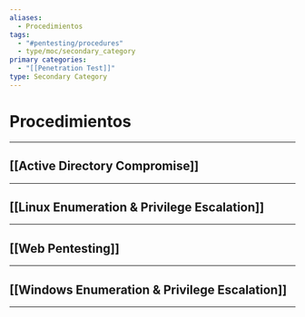 ```yaml
---
aliases:
  - Procedimientos
tags:
  - "#pentesting/procedures"
  - type/moc/secondary_category
primary categories:
  - "[[Penetration Test]]"
type: Secondary Category
---
```

# Procedimientos

***

## [[Active Directory Compromise]]


***

## [[Linux Enumeration & Privilege Escalation]]


***

## [[Web Pentesting]]


***

## [[Windows Enumeration & Privilege Escalation]]


***